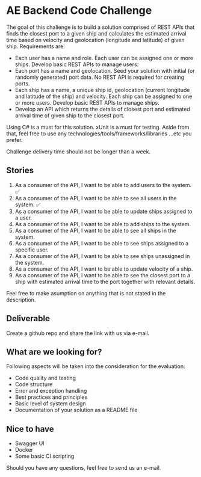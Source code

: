# AE Backend Code Challenge

The goal of this challenge is to build a solution comprised of REST APIs that finds the closest port to a given ship and calculates the estimated arrival time based on velocity and geolocation (longitude and latitude) of given ship. Requirements are: 

* Each user has a name and role. Each user can be assigned one or more ships. Develop basic REST APIs to manage users.
* Each port has a name and geolocation. Seed your solution with initial (or randomly generated) port data. No REST API is required for creating ports. 
* Each ship has a name, a unique ship id, geolocation (current longitude and latitude of the ship) and velocity. Each ship can be assigned to one or more users. Develop basic REST APIs to manage ships.
* Develop an API which returns the details of closest port and estimated arrival time of given ship to the closest port.

Using C# is a must for this solution. xUnit is a must for testing. 
Aside from that, feel free to use any technologies/tools/frameworks/libraries ...etc you prefer. 

Challenge delivery time should not be longer than a week.

## Stories
1. As a consumer of the API, I want to be able to add users to the system. ✅
2. As a consumer of the API, I want to be able to see all users in the system. ✅
3. As a consumer of the API, I want to be able to update ships assigned to a user.
4. As a consumer of the API, I want to be able to add ships to the system.
5. As a consumer of the API, I want to be able to see all ships in the system.
6. As a consumer of the API, I want to be able to see ships assigned to a specific user.
7. As a consumer of the API, I want to be able to see ships unassigned in the system.
8. As a consumer of the API, I want to be able to update velocity of a ship.
9. As a consumer of the API, I want to be able to see the closest port to a ship with estimated arrival time to the port together with relevant details.

Feel free to make asumption on anything that is not stated in the description.

## Deliverable

Create a github repo and share the link with us via e-mail.

## What are we looking for?

Following aspects will be taken into the consideration for the evaluation:

* Code quality and testing
* Code structure
* Error and exception handling
* Best practices and principles
* Basic level of system design
* Documentation of your solution as a README file

## Nice to have

* Swagger UI
* Docker
* Some basic CI scripting

Should you have any questions, feel free to send us an e-mail.
